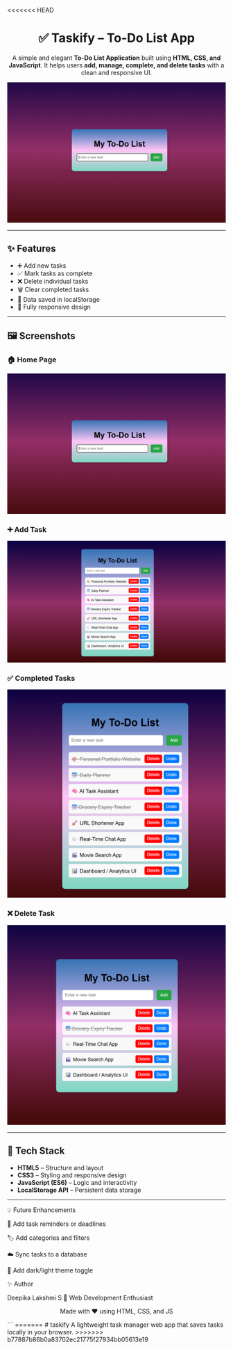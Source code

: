 <<<<<<< HEAD
<h1 align="center">✅ Taskify – To-Do List App</h1>

<p align="center">
A simple and elegant <b>To-Do List Application</b> built using <b>HTML, CSS, and JavaScript</b>.  
It helps users <b>add, manage, complete, and delete tasks</b> with a clean and responsive UI.
</p>

<p align="center">
  <img src="assets/home-ui.png" width="700" alt="Taskify Home UI">
</p>

---

## ✨ Features
- ➕ Add new tasks  
- ✅ Mark tasks as complete  
- ❌ Delete individual tasks  
- 🗑️ Clear completed tasks  
- 💾 Data saved in localStorage  
- 📱 Fully responsive design  

---

## 🖼️ Screenshots

### 🏠 Home Page
![Home UI](assets/home-ui.png)

### ➕ Add Task
![Add Task](assets/add-task.png)

### ✅ Completed Tasks
![Completed Tasks](assets/completed-tasks.png)

### ❌ Delete Task
![Delete Task](assets/delete-tasks.png)

---

## 🧠 Tech Stack
- **HTML5** – Structure and layout  
- **CSS3** – Styling and responsive design  
- **JavaScript (ES6)** – Logic and interactivity  
- **LocalStorage API** – Persistent data storage  

---

💡 Future Enhancements

🔔 Add task reminders or deadlines

🏷️ Add categories and filters

☁️ Sync tasks to a database

🎨 Add dark/light theme toggle

✨ Author

Deepika Lakshmi S
📧 Web Development Enthusiast

<p align="center"> Made with ❤️ using HTML, CSS, and JS </p> ```
=======
# taskify
A lightweight task manager web app that saves tasks locally in your browser.
>>>>>>> b77887b86b0a83702ec21775f27934bb05613e19
